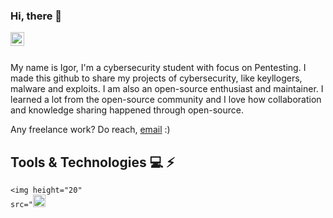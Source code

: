 ### Hi, there 🖖
<a href="https://www.linkedin.com/in/vicente-igor/">
  <img align="left" alt="Igor's LinkedIN" width="22px" src="https://raw.githubusercontent.com/peterthehan/peterthehan/master/assets/linkedin.svg" />
</a>
</br><br>

My name is Igor, I'm a cybersecurity student with focus on Pentesting. I made this github to share my projects of cybersecurity, like keyllogers, malware and exploits. 
I am also an open-source enthusiast and maintainer. I learned a lot from the open-source community and I love how collaboration and knowledge sharing happened through open-source.


Any freelance work? Do reach, [email](mailto:vicente.igor2@gmail.com) :)

## Tools & Technologies 💻 ⚡
<code><img height="20" src="<code><img height="20" src="https://raw.githubusercontent.com/jmnote/z-icons/master/svg/c.svg"></code>



